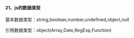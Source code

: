#### 21、js的数据类型

基本数据类型：string,boolean,number,undefined,object,null

引用数据类型：object(Array,Date,RegExp,Function)

